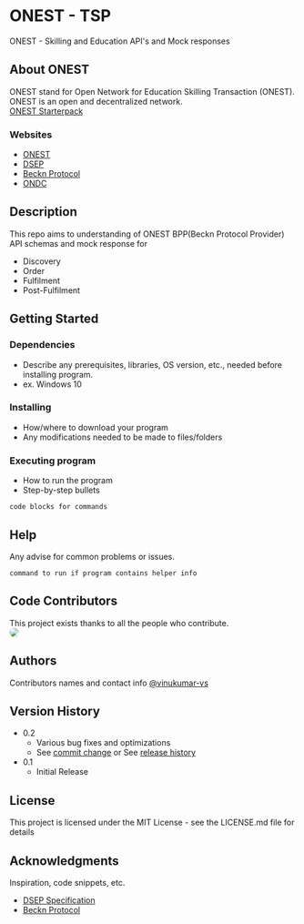 # ONEST - TSP

ONEST - Skilling and Education API's and Mock responses

## About ONEST
ONEST stand for Open Network for Education Skilling Transaction (ONEST). ONEST is an open and decentralized network.  
[ONEST Starterpack](https://starterpack.onest.network/)

### Websites  
* [ONEST](https://onest.network/)
* [DSEP](https://dsep.sunbird.org/)
* [Beckn Protocol](https://becknprotocol.io/)
* [ONDC](https://ondc.org/)

## Description

This repo aims to understanding of ONEST BPP(Beckn Protocol Provider) API schemas and mock response for  
* Discovery
* Order
* Fulfilment
* Post-Fulfilment

## Getting Started

### Dependencies

* Describe any prerequisites, libraries, OS version, etc., needed before installing program.
* ex. Windows 10

### Installing

* How/where to download your program
* Any modifications needed to be made to files/folders

### Executing program

* How to run the program
* Step-by-step bullets
```
code blocks for commands
```

## Help

Any advise for common problems or issues.
```
command to run if program contains helper info
```

## Code Contributors
This project exists thanks to all the people who contribute.  
<a href="https://github.com/vinukumar-vs"><img style="height:auto; border-radius: 50% !important;" src="https://avatars.githubusercontent.com/u/4496096?s=48&v=4"></a>

## Authors

Contributors names and contact info
[@vinukumar-vs](https://github.com/vinukumar-vs)

## Version History

* 0.2
    * Various bug fixes and optimizations
    * See [commit change]() or See [release history]()
* 0.1
    * Initial Release

## License

This project is licensed under the MIT License - see the LICENSE.md file for details

## Acknowledgments

Inspiration, code snippets, etc.
* [DSEP Specification](https://github.com/beckn/DSEP-Specification)
* [Beckn Protocol](https://github.com/beckn/protocol-specifications)